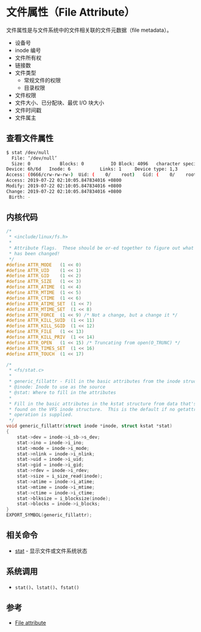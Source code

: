 # 文件属性（File Attribute）

文件属性是与文件系统中的文件相关联的文件元数据（file metadata）。

* 设备号
* inode 编号
* 文件所有权
* 链接数
* 文件类型
  * 常规文件的权限
  * 目录权限
* 文件权限
* 文件大小、已分配块、最优 I/O 块大小
* 文件时间戳
* 文件属主

## 查看文件属性

```sh
$ stat /dev/null
  File: ‘/dev/null’
  Size: 0         	Blocks: 0          IO Block: 4096   character special file
Device: 6h/6d	Inode: 6           Links: 1     Device type: 1,3
Access: (0666/crw-rw-rw-)  Uid: (    0/    root)   Gid: (    0/    root)
Access: 2019-07-22 02:10:05.847834016 +0800
Modify: 2019-07-22 02:10:05.847834016 +0800
Change: 2019-07-22 02:10:05.847834016 +0800
 Birth: -
```

## 内核代码

```c
/*
 * <include/linux/fs.h>
 *
 * Attribute flags.  These should be or-ed together to figure out what
 * has been changed!
 */
#define ATTR_MODE	(1 << 0)
#define ATTR_UID	(1 << 1)
#define ATTR_GID	(1 << 2)
#define ATTR_SIZE	(1 << 3)
#define ATTR_ATIME	(1 << 4)
#define ATTR_MTIME	(1 << 5)
#define ATTR_CTIME	(1 << 6)
#define ATTR_ATIME_SET	(1 << 7)
#define ATTR_MTIME_SET	(1 << 8)
#define ATTR_FORCE	(1 << 9) /* Not a change, but a change it */
#define ATTR_KILL_SUID	(1 << 11)
#define ATTR_KILL_SGID	(1 << 12)
#define ATTR_FILE	(1 << 13)
#define ATTR_KILL_PRIV	(1 << 14)
#define ATTR_OPEN	(1 << 15) /* Truncating from open(O_TRUNC) */
#define ATTR_TIMES_SET	(1 << 16)
#define ATTR_TOUCH	(1 << 17)
```

```c
/*
 * <fs/stat.c>
 *
 * generic_fillattr - Fill in the basic attributes from the inode struct
 * @inode: Inode to use as the source
 * @stat: Where to fill in the attributes
 *
 * Fill in the basic attributes in the kstat structure from data that's to be
 * found on the VFS inode structure.  This is the default if no getattr inode
 * operation is supplied.
 */
void generic_fillattr(struct inode *inode, struct kstat *stat)
{
	stat->dev = inode->i_sb->s_dev;
	stat->ino = inode->i_ino;
	stat->mode = inode->i_mode;
	stat->nlink = inode->i_nlink;
	stat->uid = inode->i_uid;
	stat->gid = inode->i_gid;
	stat->rdev = inode->i_rdev;
	stat->size = i_size_read(inode);
	stat->atime = inode->i_atime;
	stat->mtime = inode->i_mtime;
	stat->ctime = inode->i_ctime;
	stat->blksize = i_blocksize(inode);
	stat->blocks = inode->i_blocks;
}
EXPORT_SYMBOL(generic_fillattr);
```

## 相关命令

* [stat](.) - 显示文件或文件系统状态

## 系统调用

* `stat()`、`lstat()`、`fstat()`

## 参考

* [File attribute](https://en.wikipedia.org/wiki/File_attribute)